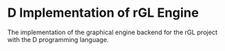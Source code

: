 # D Implementation of rGL Engine

The implementation of the graphical engine backend for the rGL project with the D programming language.
